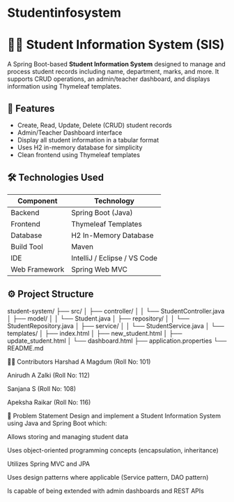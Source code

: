 # Studentinfosystem
# 🧑‍🎓 Student Information System (SIS)

A Spring Boot-based **Student Information System** designed to manage and process student records including name, department, marks, and more. It supports CRUD operations, an admin/teacher dashboard, and displays information using Thymeleaf templates.

## 📌 Features

- Create, Read, Update, Delete (CRUD) student records
- Admin/Teacher Dashboard interface
- Display all student information in a tabular format
- Uses H2 in-memory database for simplicity
- Clean frontend using Thymeleaf templates

## 🛠️ Technologies Used

| Component      | Technology     |
|----------------|----------------|
| Backend        | Spring Boot (Java) |
| Frontend       | Thymeleaf Templates |
| Database       | H2 In-Memory Database |
| Build Tool     | Maven |
| IDE            | IntelliJ / Eclipse / VS Code |
| Web Framework  | Spring Web MVC |

## ⚙️ Project Structure

student-system/
├── src/
│ ├── controller/
│ │ └── StudentController.java
│ ├── model/
│ │ └── Student.java
│ ├── repository/
│ │ └── StudentRepository.java
│ ├── service/
│ │ └── StudentService.java
│ └── templates/
│ ├── index.html
│ ├── new_student.html
│ ├── update_student.html
│ └── dashboard.html
├── application.properties
└── README.md

🧑‍💻 Contributors
Harshad A Magdum (Roll No: 101)

Anirudh A Zalki (Roll No: 112)

Sanjana S (Roll No: 108)

Apeksha Raikar (Roll No: 116)

📌 Problem Statement
Design and implement a Student Information System using Java and Spring Boot which:

Allows storing and managing student data

Uses object-oriented programming concepts (encapsulation, inheritance)

Utilizes Spring MVC and JPA

Uses design patterns where applicable (Service pattern, DAO pattern)

Is capable of being extended with admin dashboards and REST APIs
